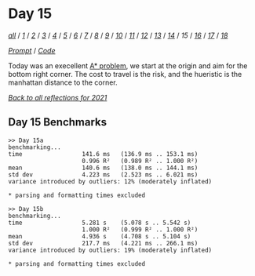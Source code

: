 Day 15
===

<!--
This section is generated and compiled by the build script at ./Build.hs from
the file `./reflections/day15.md`.  If you want to edit this, edit
that file instead!
-->

*[all][reflections]* / *[1][day01]* / *[2][day02]* / *[3][day03]* / *[4][day04]* / *[5][day05]* / *[6][day06]* / *[7][day07]* / *[8][day08]* / *[9][day09]* / *[10][day10]* / *[11][day11]* / *[12][day12]* / *[13][day13]* / *[14][day14]* / *15* / *[16][day16]* / *[17][day17]* / *[18][day18]*

[reflections]: https://github.com/egnwd/advent/blob/main/reflections.md
[day01]: https://github.com/egnwd/advent/blob/2021/reflections-out/day01.md
[day02]: https://github.com/egnwd/advent/blob/2021/reflections-out/day02.md
[day03]: https://github.com/egnwd/advent/blob/2021/reflections-out/day03.md
[day04]: https://github.com/egnwd/advent/blob/2021/reflections-out/day04.md
[day05]: https://github.com/egnwd/advent/blob/2021/reflections-out/day05.md
[day06]: https://github.com/egnwd/advent/blob/2021/reflections-out/day06.md
[day07]: https://github.com/egnwd/advent/blob/2021/reflections-out/day07.md
[day08]: https://github.com/egnwd/advent/blob/2021/reflections-out/day08.md
[day09]: https://github.com/egnwd/advent/blob/2021/reflections-out/day09.md
[day10]: https://github.com/egnwd/advent/blob/2021/reflections-out/day10.md
[day11]: https://github.com/egnwd/advent/blob/2021/reflections-out/day11.md
[day12]: https://github.com/egnwd/advent/blob/2021/reflections-out/day12.md
[day13]: https://github.com/egnwd/advent/blob/2021/reflections-out/day13.md
[day14]: https://github.com/egnwd/advent/blob/2021/reflections-out/day14.md
[day16]: https://github.com/egnwd/advent/blob/2021/reflections-out/day16.md
[day17]: https://github.com/egnwd/advent/blob/2021/reflections-out/day17.md
[day18]: https://github.com/egnwd/advent/blob/2021/reflections-out/day18.md

*[Prompt][d15p]* / *[Code][d15g]*

[d15p]: https://adventofcode.com/2021/day/15
[d15g]: https://github.com/egnwd/advent/blob/main/src/AOC/Challenge/Day15.hs

Today was an execellent [A* problem](https://en.wikipedia.org/wiki/A*_search_algorithm), we start at the origin and aim for the bottom right corner.
The cost to travel is the risk, and the hueristic is the manhattan distance to the corner.


*[Back to all reflections for 2021][reflections]*

## Day 15 Benchmarks

```
>> Day 15a
benchmarking...
time                 141.6 ms   (136.9 ms .. 153.1 ms)
                     0.996 R²   (0.989 R² .. 1.000 R²)
mean                 140.6 ms   (138.0 ms .. 144.1 ms)
std dev              4.223 ms   (2.523 ms .. 6.021 ms)
variance introduced by outliers: 12% (moderately inflated)

* parsing and formatting times excluded

>> Day 15b
benchmarking...
time                 5.281 s    (5.078 s .. 5.542 s)
                     1.000 R²   (0.999 R² .. 1.000 R²)
mean                 4.936 s    (4.708 s .. 5.104 s)
std dev              217.7 ms   (4.221 ms .. 266.1 ms)
variance introduced by outliers: 19% (moderately inflated)

* parsing and formatting times excluded
```
